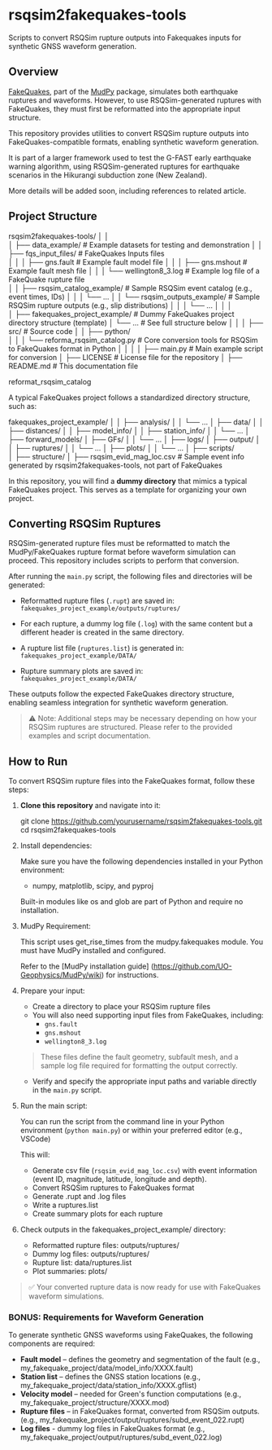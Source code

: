 # rsqsim2fakequakes-tools
Scripts to convert RSQSim rupture outputs into Fakequakes inputs for synthetic GNSS waveform generation.

## Overview

[FakeQuakes](https://github.com/UO-Geophysics/MudPy/blob/master/src/python/mudpy/fakequakes.py), part of the [MudPy](https://github.com/UO-Geophysics/MudPy) package, simulates both earthquake ruptures and waveforms. However, to use RSQSim-generated ruptures with FakeQuakes, they must first be reformatted into the appropriate input structure.

This repository provides utilities to convert RSQSim rupture outputs into FakeQuakes-compatible formats, enabling synthetic waveform generation.

It is part of a larger framework used to test the G-FAST early earthquake warning algorithm, using RSQSim-generated ruptures for earthquake scenarios in the Hikurangi subduction zone (New Zealand).

More details will be added soon, including references to related article.

## Project Structure
rsqsim2fakequakes-tools/
│   │                               
│   ├── data_example/                       # Example datasets for testing and demonstration
│   │   ├── fqs_input_files/                # FakeQuakes Inputs files  
│   │   │   ├── gns.fault                   # Example fault model file
│   │   │   ├── gns.mshout                  # Example fault mesh file
│   │   │   └── wellington8_3.log           # Example log file of a FakeQuake rupture file       
│   │   ├── rsqsim_catalog_example/         # Sample RSQSim event catalog (e.g., event times, IDs)
│   │   │   └── ... 
│   │   └── rsqsim_outputs_example/         # Sample RSQSim rupture outputs (e.g., slip distributions)
│   │   │   └── ... 
│   │   │  
│   ├── fakequakes_project_example/         # Dummy FakeQuakes project directory structure (template)
│   └── ...                                 # See full structure below
│   │
│   ├── src/                                # Source code
│   │   ├── python/                         
│   │   │   └── reforma_rsqsim_catalog.py   # Core conversion tools for RSQSim to FakeQuakes format in Python
│   │   │ 
│   ├── main.py                             # Main example script for conversion
│   ├── LICENSE                             # License file for the repository
│   ├── README.md                           # This documentation file

reformat_rsqsim_catalog

A typical FakeQuakes project follows a standardized directory structure, such as:

fakequakes_project_example/
│
│   ├── analysis/
│   │   └── ...
│   ├── data/
│   │   ├── distances/
│   │   ├── model_info/
│   │   ├── station_info/
│   │   └── ...
│   ├── forward_models/
│   ├── GFs/
│   │   └── ...
│   ├── logs/
│   ├── output/
│   │   ├── ruptures/
│   │   └── ...
│   ├── plots/
│   │   └── ...
│   ├── scripts/   
│   ├── structure/
│   ├── rsqsim_evid_mag_loc.csv             # Sample event info generated by rsqsim2fakequakes-tools, not part of FakeQuakes

In this repository, you will find a **dummy directory** that mimics a typical FakeQuakes project. This serves as a template for organizing your own project.

## Converting RSQSim Ruptures

RSQSim-generated rupture files must be reformatted to match the MudPy/FakeQuakes rupture format before waveform simulation can proceed. This repository includes scripts to perform that conversion.

After running the `main.py` script, the following files and directories will be generated:

- Reformatted rupture files (`.rupt`) are saved in:  
  `fakequakes_project_example/outputs/ruptures/`

- For each rupture, a dummy log file (`.log`) with the same content but a different header is created in the same directory.

- A rupture list file (`ruptures.list`) is generated in:  
  `fakequakes_project_example/DATA/`

- Rupture summary plots are saved in:  
  `fakequakes_project_example/DATA/`

These outputs follow the expected FakeQuakes directory structure, enabling seamless integration for synthetic waveform generation.

> ⚠️ Note: Additional steps may be necessary depending on how your RSQSim ruptures are structured. Please refer to the provided examples and script documentation.

## How to Run

To convert RSQSim rupture files into the FakeQuakes format, follow these steps:

1. **Clone this repository** and navigate into it:

   git clone https://github.com/yourusername/rsqsim2fakequakes-tools.git
   cd rsqsim2fakequakes-tools

2. Install dependencies:
    
    Make sure you have the following dependencies installed in your Python environment:

    - numpy, matplotlib, scipy, and pyproj
    
    Built-in modules like os and glob are part of Python and require no installation.

3. MudPy Requirement: 

    This script uses get_rise_times from the mudpy.fakequakes module. You must have MudPy installed and configured.
    
    Refer to the [MudPy installation guide] (https://github.com/UO-Geophysics/MudPy/wiki) for instructions.

4. Prepare your input:

    - Create a directory to place your RSQSim rupture files
    - You will also need supporting input files from FakeQuakes, including:
        - `gns.fault`
        - `gns.mshout`
        - `wellington8_3.log`
        
    > These files define the fault geometry, subfault mesh, and a sample log file required for formatting the output correctly.

    - Verify and specify the appropriate input paths and variable directly in the `main.py` script.

5. Run the main script:

    You can run the script from the command line in your Python environment (`python main.py`) or within your preferred editor (e.g., VSCode)
    
    This will:

    - Generate csv file (`rsqsim_evid_mag_loc.csv`) with event information (event ID, magnitude, latitude, longitude and depth).
    - Convert RSQSim ruptures to FakeQuakes format
    - Generate .rupt and .log files
    - Write a ruptures.list
    - Create summary plots for each rupture

6. Check outputs in the fakequakes_project_example/ directory: 
    
    - Reformatted rupture files: outputs/ruptures/
    - Dummy log files: outputs/ruptures/
    - Rupture list: data/ruptures.list
    - Plot summaries: plots/

> ✅ Your converted rupture data is now ready for use with FakeQuakes waveform simulations.

### BONUS: Requirements for Waveform Generation

To generate synthetic GNSS waveforms using FakeQuakes, the following components are required:

- **Fault model** – defines the geometry and segmentation of the fault (e.g., my_fakequake_project/data/model_info/XXXX.fault)
- **Station list** – defines the GNSS station locations (e.g., my_fakequake_project/data/station_info/XXXX.gflist)
- **Velocity model** – needed for Green's function computations (e.g., my_fakequake_project/structure/XXXX.mod)
- **Rupture files** – in FakeQuakes format, converted from RSQSim outputs. (e.g., my_fakequake_project/output/ruptures/subd_event_022.rupt)
- **Log files** - dummy log files in FakeQuakes format (e.g., my_fakequake_project/output/ruptures/subd_event_022.log)